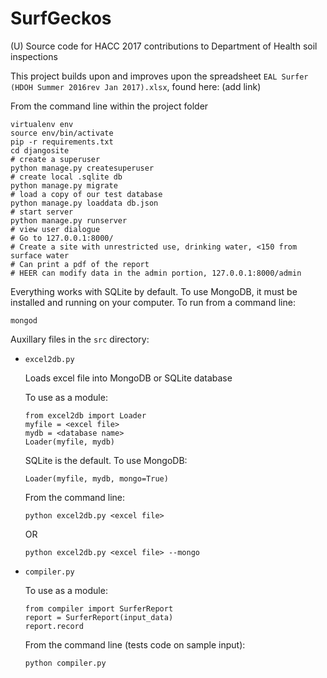 # SurfGeckos
(U) Source code for HACC 2017 contributions to Department of Health soil inspections

This project builds upon and improves upon the spreadsheet `EAL Surfer (HDOH Summer 2016rev Jan 2017).xlsx`, found here: (add link)

From the command line within the project folder
```
virtualenv env
source env/bin/activate
pip -r requirements.txt
cd djangosite
# create a superuser
python manage.py createsuperuser
# create local .sqlite db
python manage.py migrate
# load a copy of our test database
python manage.py loaddata db.json
# start server
python manage.py runserver
# view user dialogue
# Go to 127.0.0.1:8000/
# Create a site with unrestricted use, drinking water, <150 from surface water
# Can print a pdf of the report
# HEER can modify data in the admin portion, 127.0.0.1:8000/admin
```

Everything works with SQLite by default. To use MongoDB, it must be installed and running on your computer. To run from a command line:
```
mongod
```

Auxillary files in the `src` directory:

* `excel2db.py`

	Loads excel file into MongoDB or SQLite database
	
	To use as a module:
	```
	from excel2db import Loader
	myfile = <excel file>
	mydb = <database name>
	Loader(myfile, mydb)
	```
	
	SQLite is the default. To use MongoDB:
	
	`Loader(myfile, mydb, mongo=True)`
	
	From the command line:

	`python excel2db.py <excel file>`
	
	OR
	
	`python excel2db.py <excel file> --mongo`

* `compiler.py`

	To use as a module:
	```
	from compiler import SurferReport
	report = SurferReport(input_data)
	report.record
	```

	From the command line (tests code on sample input):
	
	`python compiler.py`
